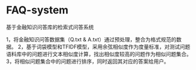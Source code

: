 # FAQ-system

基于金融知识问答库的检索式问答系统

1，将金融知识问答数据集（Q.txt & A.txt）通过预处理，整合为格式规范的数据。
2，基于词袋模型和TFIDF模型，采用余弦相似度作为度量标准，对测试问题语料库中的问题进行文本相似度计算，找出相似度较高的问题作为相似问题集合。
3，将相似问题集合中的问题进行排序，同时返回其对应的答案给用户。
